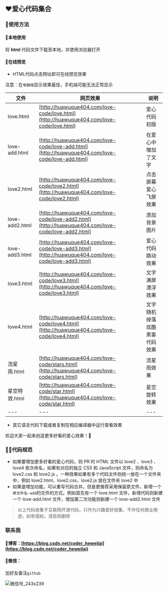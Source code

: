 ## ❤️爱心代码集合

### 🤩使用方法

#### 💌本地使用
将 **html** 代码文件下载至本地，并使用浏览器打开

#### 💌在线预览
- HTML代码点击网址即可在线预览效果

注意：在`电脑端`显示效果最佳，手机端可能无法正常显示

|   文件   |   网页效果   | 说明  |
| ---- | ---- |---- |
|   love.html   |   [http://huawuque404.com/love-code/love.html](http://huawuque404.com/love-code/love.html)   | 爱心代码初版 |
|   love-add.html   |   [http://huawuque404.com/love-code/love-add.html](http://huawuque404.com/love-code/love-add.html)   | 在爱心中增加了文字 |
|   love2.html   |   [http://huawuque404.com/love-code/love2.html](http://huawuque404.com/love-code/love2.html)   |  点击屏幕爱心飞屏效果  |
| love-add2.html | [http://huawuque404.com/love-code/love-add2.html](http://huawuque404.com/love-code/love-add2.html) | 添加背景图片 |
| love-add3.html | [http://huawuque404.com/love-code/love-add3.html](http://huawuque404.com/love-code/love-add3.html) | 爱心代码跳动效果 |
| love3.html | [http://huawuque404.com/love-code/love3.html](http://huawuque404.com/love-code/love3.html) | 文字满屏漂浮效果 |
| love4.html | [http://huawuque404.com/love-code/love4.html](http://huawuque404.com/love-code/love4.html) | 文字随机掉落炫酷黑客代码效果 |
| 流星雨.html | [http://huawuque404.com/love-code/stars.html](http://huawuque404.com/love-code/stars.html) | 流星雨效果 |
| 星空特效.html | [http://huawuque404.com/love-code/star.html](http://huawuque404.com/love-code/star.html) | 星空旋转效果 |
| --- | --- | --- |

- 其它语言代码下载或者复制在相应编译器中运行查看效果

欢迎大家一起来创造更多好看的爱心效果！🍉

### 👨‍💻代码规范
- 如果要增加更多好看的爱心代码，则 PR 时 HTML 文件以 love2 、love3 、love4 依次命名，如果有对应的独立 CSS 和 JavaScript 文件，则命名为 love2.css 和 love2.js 。一种效果如果有多个代码文件则统一放在一个文件夹中，例如 love2.html，love2.css，love2.js 放在文件夹 love2 中
- 如果是增加功能，可以重写代码合并。但是更推荐采用保留原文件，新增一个`原文件名-add`的文件的方式。例如首先有一个 love.html 文件，新增代码则新建一个 love-add.html 文件，增加第二次功能则新建一个 love-add2.html 文件

> 以上代码收集于互联网开源代码，只作为兴趣爱好收集，不作任何商业用途，如有侵权，请告知删除

### 联系我

#### 📢博客：[https://blog.csdn.net/coder_heweilai](https://blog.csdn.net/coder_heweilai)

#### 🍊微信：

加好友备注`github`

![微信号_243x239](https://user-images.githubusercontent.com/109327586/204129722-898d481f-1735-452f-8a60-9bf298dc5bce.png)



